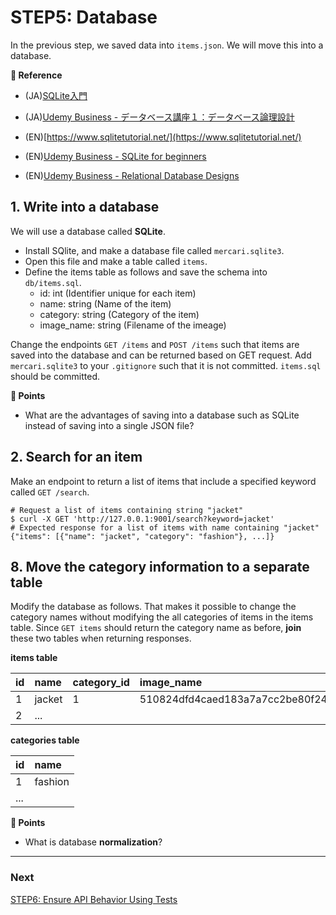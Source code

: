 # STEP5: Database
In the previous step, we saved data into `items.json`. We will move this into a database.

**:book: Reference**

* (JA)[SQLite入門](https://www.dbonline.jp/sqlite/)
* (JA)[Udemy Business - データベース講座１：データベース論理設計](https://mercari.udemy.com/course/database-logic/)

* (EN)[https://www.sqlitetutorial.net/](https://www.sqlitetutorial.net/)
* (EN)[Udemy Business - SQLite for beginners](https://mercari.udemy.com/course/sqlite-for-beginners/)
* (EN)[Udemy Business - Relational Database Designs](https://mercari.udemy.com/course/relational-database-design/)
## 1. Write into a database
We will use a database called **SQLite**.

* Install SQlite, and make a database file called `mercari.sqlite3`.  
* Open this file and make a table called `items`. 
* Define the items table as follows and save the schema into `db/items.sql`.
  * id: int (Identifier unique for each item)
  * name: string (Name of the item)
  * category: string (Category of the item)
  * image_name: string (Filename of the imeage)

Change the endpoints `GET /items` and `POST /items` such that items are saved into the database and can be returned based on GET request. Add `mercari.sqlite3` to your `.gitignore` such that it is not committed. `items.sql` should be committed. 

**:beginner: Points**

* What are the advantages of saving into a database such as SQLite instead of saving into a single JSON file?

## 2. Search for an item

Make an endpoint to return a list of items that include a specified keyword called `GET /search`.

```shell
# Request a list of items containing string "jacket"
$ curl -X GET 'http://127.0.0.1:9001/search?keyword=jacket'
# Expected response for a list of items with name containing "jacket"
{"items": [{"name": "jacket", "category": "fashion"}, ...]}
```

## 8. Move the category information to a separate table

Modify the database as follows. That makes it possible to change the category names without modifying the all categories of items in the items table.
Since `GET items` should return the category name as before, **join** these two tables when returning responses.

**items table**

| id   | name   | category_id | image_name                                                       |
| :--- | :----- | :---------- | :------------------------------------------------------------------- |
| 1    | jacket | 1           | 510824dfd4caed183a7a7cc2be80f24a5f5048e15b3b5338556d5bbd3f7bc267.jpg |
| 2    | ...    |             |                                                                      |

**categories table**

| id   | name    |
| :--- | :------ |
| 1    | fashion |
| ...  |         |

**:beginner: Points**
* What is database **normalization**?



---

### Next

[STEP6: Ensure API Behavior Using Tests](./06-testing.en.md)
